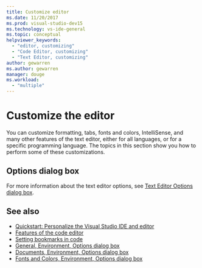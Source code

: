 ```yaml
---
title: Customize editor
ms.date: 11/20/2017
ms.prod: visual-studio-dev15
ms.technology: vs-ide-general
ms.topic: conceptual
helpviewer_keywords:
  - "editor, customizing"
  - "Code Editor, customizing"
  - "Text Editor, customizing"
author: gewarren
ms.author: gewarren
manager: douge
ms.workload:
  - "multiple"
---
```

# Customize the editor

You can customize formatting, tabs, fonts and colors, IntelliSense, and many other features of the text editor, either for all languages, or for a specific programming language. The topics in this section show you how to perform some of these customizations.

## Options dialog box

For more information about the text editor options, see [Text Editor Options dialog box](../ide/reference/text-editor-options-dialog-box.md).

## See also

- [Quickstart: Personalize the Visual Studio IDE and editor](../ide/quickstart-personalize-the-ide.md)
- [Features of the code editor](../ide/writing-code-in-the-code-and-text-editor.md)
- [Setting bookmarks in code](../ide/setting-bookmarks-in-code.md)
- [General, Environment, Options dialog box](../ide/reference/general-environment-options-dialog-box.md)
- [Documents, Environment, Options dialog box](../ide/reference/documents-environment-options-dialog-box.md)
- [Fonts and Colors, Environment, Options dialog box](../ide/reference/fonts-and-colors-environment-options-dialog-box.md)
